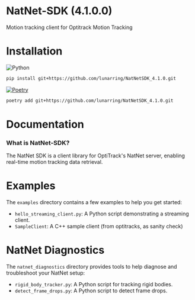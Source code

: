 # NatNet-SDK (4.1.0.0)
Motion tracking client for Optitrack Motion Tracking

# Installation

![Python](https://img.shields.io/badge/python-3670A0?style=for-the-badge&logo=python&logoColor=ffdd54)
```bash
pip install git+https://github.com/lunarring/NatNetSDK_4.1.0.git
```

[![Poetry](https://img.shields.io/endpoint?url=https://python-poetry.org/badge/v0.json)](https://python-poetry.org/)
```bash
poetry add git+https://github.com/lunarring/NatNetSDK_4.1.0.git
```

# Documentation

### What is NatNet-SDK?

The NatNet SDK is a client library for OptiTrack's NatNet server, enabling real-time motion tracking data retrieval.

# Examples

The `examples` directory contains a few examples to help you get started:
- `hello_streaming_client.py`: A Python script demonstrating a streaming client.
- `SampleClient`: A C++ sample client (from optitracks, as sanity check)

# NatNet Diagnostics

The `natnet_diagnostics` directory provides tools to help diagnose and troubleshoot your NatNet setup:

- `rigid_body_tracker.py`: A Python script for tracking rigid bodies.
- `detect_frame_drops.py`: A Python script to detect frame drops.

